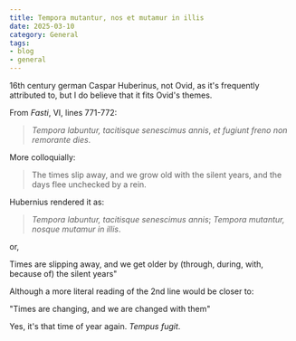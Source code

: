 ```yaml
---
title: Tempora mutantur, nos et mutamur in illis
date: 2025-03-10
category: General
tags:
- blog
- general
---
```

16th century german Caspar Huberinus, not Ovid, as it's frequently attributed to, but I do believe that it fits Ovid's themes.

From _Fasti_, VI, lines 771-772:

>   *Tempora labuntur, tacitisque senescimus annis*,
>   *et fugiunt freno non remorante dies*.

More colloquially:

>   The times slip away, and we grow old with the silent years,
>   and the days flee unchecked by a rein.

Hubernius rendered it as:

>   *Tempora labuntur, tacitisque senescimus annis*;
>   *Tempora mutantur, nosque mutamur in illis*.

or,

  Times are slipping away, and we get older by (through, during, with, because of) the silent years"

Although a more literal reading of the 2nd line would be closer to:

  "Times are changing, and we are changed with them"

Yes, it's that time of year again.  *Tempus fugit*.
